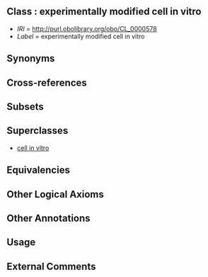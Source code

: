 
## Class : experimentally modified cell in vitro

 * *IRI* = http://purl.obolibrary.org/obo/CL_0000578
 * *Label* = experimentally modified cell in vitro

## Synonyms


## Cross-references


## Subsets


## Superclasses

 * [cell in vitro](../../CL/34/CL_0001034.md)

## Equivalencies


## Other Logical Axioms


## Other Annotations


## Usage


## External Comments

